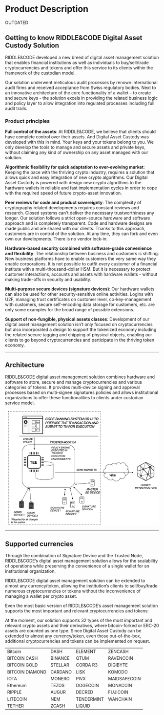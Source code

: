 # Product Description

OUTDATED

## Getting to know RIDDLE&CODE Digital Asset Custody Solution

RIDDLE&CODE developed a new breed of digital asset management solution that enables financial institutions as well as individuals to buy/sell/trade cryptocurrencies and tokens and offer this service to its clients within the framework of the custodian model.

Our solution underwent meticulous audit processes by renown international audit firms and received acceptance from Swiss regulatory bodies. Next to an innovative architecture of the core functionality of a wallet – to create and secure keys - the solution excels in providing the related business logic and policy layer to allow integration into regulated processes including full audit trails.



### Product principles

**Full control of the assets**: At RIDDLE&CODE, we believe that clients should have complete control over their assets. And Digital Asset Custody was developed with this in mind. Your keys and your tokens belong to you. We only develop the tools to manage and secure assets and private keys, without claiming any kind of ownership on any asset managed with our solution.

**Algorithmic flexibility for quick adaptation to ever-evolving market**: Keeping the pace with the thriving crypto industry, requires a solution that allows quick and easy integration of new crypto algorithms.
Our Digital Asset Custody is powered with design new crypto algorithms to the hardware wallets in reliable and fast implementation cycles in order to cope with the required speed of future crypto-asset innovation.

**Peer reviews for code and product sovereignty**: The complexity of cryptography related developments requires constant reviews and research. Closed systems can't deliver the necessary trustworthiness any longer. Our solution follows a strict open-source hardware and software approach and is completely transparent. Code and hardware designs are made public and are shared with our clients. Thanks to this approach, customers are in control of the solution. At any time, they can fork and even own our developments. There is no vendor lock-in.

**Hardware-based security combined with software-grade convenience and flexibility**: The relationship between business and customers is shifting. New business platforms have to enable customers the very same way they enable corporations. It is not possible to outfit every customer of a financial institute with a multi-thousand-dollar HSM. But it is necessary to protect customer interactions, accounts and assets with hardware wallets - without making trade-offs in security and usability.

**Multi-purpose secure devices (signature devices)**: Our hardware wallets can also be used for other security-sensitive online activities. Logins with U2F, managing trust certificates on customer level, co-key-management with customers, secure self-encoding data storage for customers, etc.  are only some examples for the broad range of possible extensions.

**Support of non-fungible, physical assets classes**: Development of our digital asset management solution isn’t only focused on cryptocurrencies but also incorporated a design to support the tokenized economy including the related secure tagging and chipping of physical objects, enabling our clients to go beyond cryptocurrencies and participate in the thriving token economy.


---
## Architecture

RIDDLE&CODE digital asset management solution combines hardware and software to store, secure and manage cryptocurrencies and various categories of tokens. It provides multi-device signing and approval processes based on multi-signee signatures policies and allows institutional organizations to offer these functionalities to clients under custodian service model.

![Architecture](https://raw.githubusercontent.com/RiddleAndCode/rtd-docs/master/assets/architecture.png "Architecture")

---
## Supported currencies

Through the combination of Signature Device and the Trusted Node, RIDDLE&CODE’s digital asset management solution allows for the scalability of operations while preserving the convenience of a single wallet for an institutional organization.

RIDDLE&CODE digital asset management solution can be extended to almost any currency/token, allowing the institution’s clients to sell/buy/trade numerous cryptocurrencies or tokens without the inconvenience of managing a wallet per crypto asset.

Even the most basic version of RIDDLE&CODE’s asset management solution supports the most important and relevant cryptocurrencies and tokens:

At the moment, our solution supports 32 types of the most important and relevant crypto assets and their derivatives, where bitcoin-forked or ERC-20 assets are counted as one type.
Since Digital Asset Custody can be extended to almost any currency/token, even those out-of-the-box, additional cryptocurrencies and tokens can be implemented on request.

|        |  |        |  |
| ------------- | -------------| ------------- | -------------|
| Bitcoin |  DASH | ELEMENT| ZENCASH |  
| BITCOIN CASH |  BINANCE | QTUM| RAVENCOIN |  
| BITCOIN GOLD |  STELLAR | CORDA R3| DIGIBYTE |  
| BITCOIN DIAMOND |  CARDANO | LISK| KOMODO |  
| IOTA |  MONERO | PIVX| MAIDSAFECOIN |  
| Ethereum |  TEZOS | DOGECOIN| MONACOIN |  
| RIPPLE |  AUGUR | DECRED| FUJICOIN |  
| LITECOIN |  NEM | TENDERMINT| WANCHAIN |  
| TETHER |  ZCASH | LIQUID|  |  
